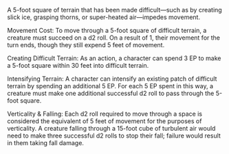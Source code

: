 A 5-foot square of terrain that has been made difficult—such as by creating slick ice, grasping thorns, or super-heated air—impedes movement.

Movement Cost: To move through a 5-foot square of difficult terrain, a creature must succeed on a d2 roll. On a result of 1, their movement for the turn ends, though they still expend 5 feet of movement.

Creating Difficult Terrain: As an action, a character can spend 3 EP to make a 5-foot square within 30 feet into difficult terrain.

Intensifying Terrain: A character can intensify an existing patch of difficult terrain by spending an additional 5 EP. For each 5 EP spent in this way, a creature must make one additional successful d2 roll to pass through the 5-foot square.

Verticality & Falling: Each d2 roll required to move through a space is considered the equivalent of 5 feet of movement for the purposes of verticality. A creature falling through a 15-foot cube of turbulent air would need to make three successful d2 rolls to stop their fall; failure would result in them taking fall damage.